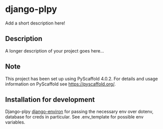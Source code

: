 # django-plpy

Add a short description here!


## Description

A longer description of your project goes here...


<!-- pyscaffold-notes -->

## Note

This project has been set up using PyScaffold 4.0.2. For details and usage
information on PyScaffold see https://pyscaffold.org/.

## Installation for development

Django-plpy [django-environ](https://github.com/joke2k/django-environ) for passing the necessary env
over dotenv, database for creds in particular. See .env_template for possible env variables.
